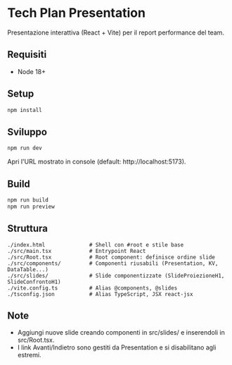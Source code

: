 # Tech Plan Presentation

Presentazione interattiva (React + Vite) per il report performance del team.

## Requisiti

- Node 18+

## Setup

```bash
npm install
```

## Sviluppo

```bash
npm run dev
```

Apri l'URL mostrato in console (default: http://localhost:5173).

## Build

```bash
npm run build
npm run preview
```

## Struttura

```
./index.html              # Shell con #root e stile base
./src/main.tsx            # Entrypoint React
./src/Root.tsx            # Root component: definisce ordine slide
./src/components/         # Componenti riusabili (Presentation, KV, DataTable...)
./src/slides/             # Slide componentizzate (SlideProiezioneH1, SlideConfrontoH1)
./vite.config.ts          # Alias @components, @slides
./tsconfig.json           # Alias TypeScript, JSX react-jsx
```

## Note

- Aggiungi nuove slide creando componenti in src/slides/ e inserendoli in src/Root.tsx.
- I link Avanti/Indietro sono gestiti da Presentation e si disabilitano agli estremi.
